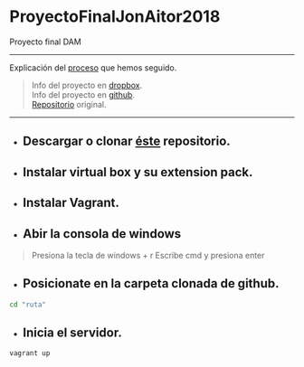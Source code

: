 # ProyectoFinalJonAitor2018
Proyecto final DAM

---
Explicación del [proceso](https://github.com/AitorBM/ProyectoFinalJonAitor2018/blob/master/Proceso.md) que hemos seguido.

> Info del proyecto en [dropbox](https://www.dropbox.com/sh/dvc6av0rjhkq94b/AADIgfvF83NRkawAnpXX86tZa?dl=0).
<br/>Info del proyecto en [github](https://egibide-dam.github.io/proyecto-2017/).
<br/>[Repositorio](https://github.com/Egibide-DAM/proyecto-2017) original.
---

- ## Descargar o clonar [éste](https://github.com/AitorBM/ProyectoFinalJonAitor2018) repositorio.
- ## Instalar virtual box y su extension pack.
- ## Instalar Vagrant.
- ## Abir la consola de windows
>Presiona la tecla de windows + r
>Escribe cmd y presiona enter
 - ## Posicionate en la carpeta clonada de github.
 ```sh
 cd "ruta"
 ```
 - ## Inicia el servidor.
 ```sh
 vagrant up
 ```
 
